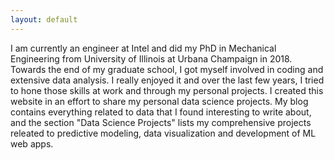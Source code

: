 ```yaml
---
layout: default
---
```

<p style='text-align: justify;'> 

I am currently an engineer at Intel and did my PhD in Mechanical Engineering from University of Illinois at Urbana Champaign in 2018. Towards the end of my graduate school, I got myself involved in coding and extensive data analysis. I really enjoyed it and over the last few years, I tried to hone those skills at work and through my personal projects. I created this website in an effort to share my personal data science projects. My blog contains everything related to data that I found interesting to write about, and the section  "Data Science Projects" lists my comprehensive projects releated to predictive modeling, data visualization and development of ML web apps. 
</p>



